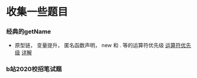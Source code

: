 # 收集一些题目

### 经典的getName
- 原型链， 变量提升， 匿名函数声明， new 和 . 等的运算符优先级
[运算符优先级](https://developer.mozilla.org/zh-CN/docs/Web/JavaScript/Reference/Operators/Operator_Precedence)
[详解](https://www.cnblogs.com/laojun/p/8287399.html)

### b站2020校招笔试题
